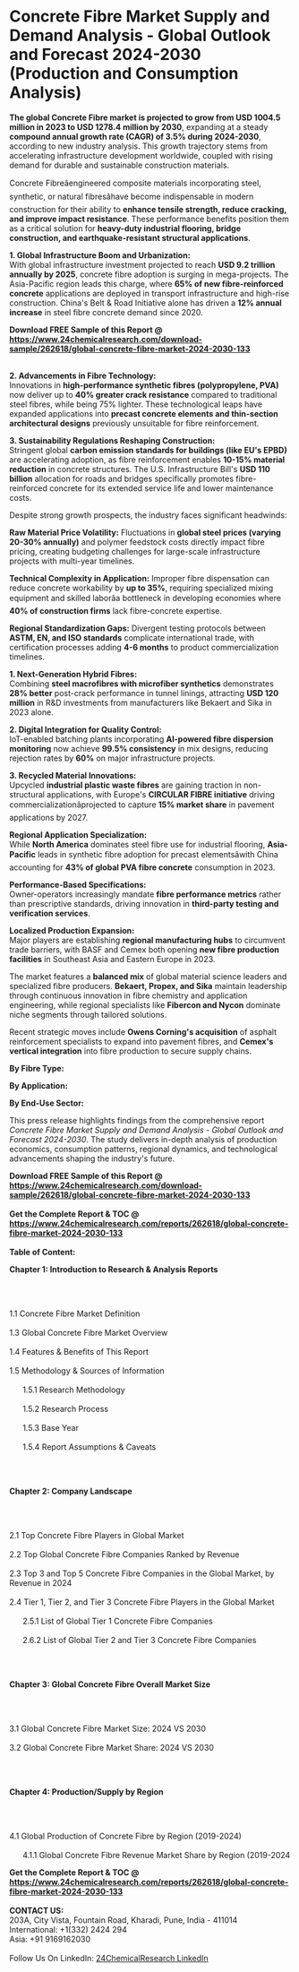 <h1>Concrete Fibre Market Supply and Demand Analysis - Global Outlook and Forecast 2024-2030 (Production and Consumption Analysis)</h1><p><strong>The global Concrete Fibre market is projected to grow from USD 1004.5 million in 2023 to USD 1278.4 million by 2030</strong>, expanding at a steady <strong>compound annual growth rate (CAGR) of 3.5% during 2024-2030</strong>, according to new industry analysis. This growth trajectory stems from accelerating infrastructure development worldwide, coupled with rising demand for durable and sustainable construction materials.</p><p>Concrete Fibreâengineered composite materials incorporating steel, synthetic, or natural fibresâhave become indispensable in modern construction for their ability to <strong>enhance tensile strength, reduce cracking, and improve impact resistance</strong>. These performance benefits position them as a critical solution for <strong>heavy-duty industrial flooring, bridge construction, and earthquake-resistant structural applications</strong>.</p><p><strong>1. Global Infrastructure Boom and Urbanization:</strong><br>
With global infrastructure investment projected to reach <strong>USD 9.2 trillion annually by 2025</strong>, concrete fibre adoption is surging in mega-projects. The Asia-Pacific region leads this charge, where <strong>65% of new fibre-reinforced concrete</strong> applications are deployed in transport infrastructure and high-rise construction. China's Belt &amp; Road Initiative alone has driven a <strong>12% annual increase</strong> in steel fibre concrete demand since 2020.</p><div><b>Download FREE Sample of this Report @ 
            <a href="https://www.24chemicalresearch.com/download-sample/262618/global-concrete-fibre-market-2024-2030-133">
            https://www.24chemicalresearch.com/download-sample/262618/global-concrete-fibre-market-2024-2030-133</a></b></div><br><p><strong>2. Advancements in Fibre Technology:</strong><br>
Innovations in <strong>high-performance synthetic fibres (polypropylene, PVA)</strong> now deliver up to <strong>40% greater crack resistance</strong> compared to traditional steel fibres, while being 75% lighter. These technological leaps have expanded applications into <strong>precast concrete elements and thin-section architectural designs</strong> previously unsuitable for fibre reinforcement.</p><p><strong>3. Sustainability Regulations Reshaping Construction:</strong><br>
Stringent global <strong>carbon emission standards for buildings (like EU's EPBD)</strong> are accelerating adoption, as fibre reinforcement enables <strong>10-15% material reduction</strong> in concrete structures. The U.S. Infrastructure Bill's <strong>USD 110 billion</strong> allocation for roads and bridges specifically promotes fibre-reinforced concrete for its extended service life and lower maintenance costs.</p><p>Despite strong growth prospects, the industry faces significant headwinds:</p><p><strong>Raw Material Price Volatility:</strong> Fluctuations in <strong>global steel prices (varying 20-30% annually)</strong> and polymer feedstock costs directly impact fibre pricing, creating budgeting challenges for large-scale infrastructure projects with multi-year timelines.</p><p><strong>Technical Complexity in Application:</strong> Improper fibre dispensation can reduce concrete workability by <strong>up to 35%</strong>, requiring specialized mixing equipment and skilled laborâa bottleneck in developing economies where <strong>40% of construction firms</strong> lack fibre-concrete expertise.</p><p><strong>Regional Standardization Gaps:</strong> Divergent testing protocols between <strong>ASTM, EN, and ISO standards</strong> complicate international trade, with certification processes adding <strong>4-6 months</strong> to product commercialization timelines.</p><p><strong>1. Next-Generation Hybrid Fibres:</strong><br>
Combining <strong>steel macrofibres with microfiber synthetics</strong> demonstrates <strong>28% better</strong> post-crack performance in tunnel linings, attracting <strong>USD 120 million</strong> in R&amp;D investments from manufacturers like Bekaert and Sika in 2023 alone.</p><p><strong>2. Digital Integration for Quality Control:</strong><br>
IoT-enabled batching plants incorporating <strong>AI-powered fibre dispersion monitoring</strong> now achieve <strong>99.5% consistency</strong> in mix designs, reducing rejection rates by <strong>60%</strong> on major infrastructure projects.</p><p><strong>3. Recycled Material Innovations:</strong><br>
Upcycled <strong>industrial plastic waste fibres</strong> are gaining traction in non-structural applications, with Europe's <strong>CIRCULAR FIBRE initiative</strong> driving commercializationâprojected to capture <strong>15% market share</strong> in pavement applications by 2027.</p><p><strong>Regional Application Specialization:</strong><br>
	While <strong>North America</strong> dominates steel fibre use for industrial flooring, <strong>Asia-Pacific</strong> leads in synthetic fibre adoption for precast elementsâwith China accounting for <strong>43% of global PVA fibre concrete</strong> consumption in 2023.</p><p><strong>Performance-Based Specifications:</strong><br>
	Owner-operators increasingly mandate <strong>fibre performance metrics</strong> rather than prescriptive standards, driving innovation in <strong>third-party testing and verification services</strong>.</p><p><strong>Localized Production Expansion:</strong><br>
	Major players are establishing <strong>regional manufacturing hubs</strong> to circumvent trade barriers, with BASF and Cemex both opening <strong>new fibre production facilities</strong> in Southeast Asia and Eastern Europe in 2023.</p><p>The market features a <strong>balanced mix</strong> of global material science leaders and specialized fibre producers. <strong>Bekaert, Propex, and Sika</strong> maintain leadership through continuous innovation in fibre chemistry and application engineering, while regional specialists like <strong>Fibercon and Nycon</strong> dominate niche segments through tailored solutions.</p><p>Recent strategic moves include <strong>Owens Corning's acquisition</strong> of asphalt reinforcement specialists to expand into pavement fibres, and <strong>Cemex's vertical integration</strong> into fibre production to secure supply chains.</p><p><strong>By Fibre Type:</strong></p><p><strong>By Application:</strong></p><p><strong>By End-Use Sector:</strong></p><p>This press release highlights findings from the comprehensive report <em>Concrete Fibre Market Supply and Demand Analysis - Global Outlook and Forecast 2024-2030</em>. The study delivers in-depth analysis of production economics, consumption patterns, regional dynamics, and technological advancements shaping the industry's future.</p><div><b>Download FREE Sample of this Report @ 
            <a href="https://www.24chemicalresearch.com/download-sample/262618/global-concrete-fibre-market-2024-2030-133">
            https://www.24chemicalresearch.com/download-sample/262618/global-concrete-fibre-market-2024-2030-133</a></b></div><br><div><b>Get the Complete Report & TOC @ 
            <a href="https://www.24chemicalresearch.com/reports/262618/global-concrete-fibre-market-2024-2030-133">
            https://www.24chemicalresearch.com/reports/262618/global-concrete-fibre-market-2024-2030-133</a></b></div><br>
            <b>Table of Content:</b><p><p><strong>Chapter 1: Introduction to Research &amp; Analysis Reports</strong></p><br />
<br />
<p>1.1 Concrete Fibre Market Definition<br /><br />
1.3 Global Concrete Fibre Market Overview<br /><br />
1.4 Features &amp; Benefits of This Report<br /><br />
1.5 Methodology &amp; Sources of Information<br /><br />
&nbsp;&nbsp;&nbsp;&nbsp;&nbsp; 1.5.1 Research Methodology<br /><br />
&nbsp;&nbsp;&nbsp;&nbsp;&nbsp; 1.5.2 Research Process<br /><br />
&nbsp;&nbsp;&nbsp;&nbsp;&nbsp; 1.5.3 Base Year<br /><br />
&nbsp;&nbsp;&nbsp;&nbsp;&nbsp; 1.5.4 Report Assumptions &amp; Caveats</p><br />
<br />
<p><strong>Chapter 2: Company Landscape</strong></p><br />
<br />
<p>2.1 Top Concrete Fibre Players in Global Market<br /><br />
2.2 Top Global Concrete Fibre Companies Ranked by Revenue<br /><br />
2.3 Top 3 and Top 5 Concrete Fibre Companies in the Global Market, by Revenue in 2024<br /><br />
2.4 Tier 1, Tier 2, and Tier 3 Concrete Fibre Players in the Global Market<br /><br />
&nbsp;&nbsp;&nbsp;&nbsp;&nbsp; 2.5.1 List of Global Tier 1 Concrete Fibre Companies<br /><br />
&nbsp;&nbsp;&nbsp;&nbsp;&nbsp; 2.6.2 List of Global Tier 2 and Tier 3 Concrete Fibre Companies</p><br />
<br />
<p><strong>Chapter 3: Global Concrete Fibre Overall Market Size</strong></p><br />
<br />
<p>3.1 Global Concrete Fibre Market Size: 2024 VS 2030<br /><br />
3.2 Global Concrete Fibre Market Share: 2024 VS 2030</p><br />
<br />
<p><strong>Chapter 4: Production/Supply by Region</strong></p><br />
<br />
<p>4.1 Global Production of Concrete Fibre by Region (2019-2024)<br /><br />
&nbsp;&nbsp;&nbsp;&nbsp;&nbsp; 4.1.1 Global Concrete Fibre Revenue Market Share by Region (2019-2024</p><div><b>Get the Complete Report & TOC @ 
            <a href="https://www.24chemicalresearch.com/reports/262618/global-concrete-fibre-market-2024-2030-133">
            https://www.24chemicalresearch.com/reports/262618/global-concrete-fibre-market-2024-2030-133</a></b></div><br><b>CONTACT US:</b><br>
            203A, City Vista, Fountain Road, Kharadi, Pune, India - 411014<br>
            International: +1(332) 2424 294<br>
            Asia: +91 9169162030 <br><br>
            Follow Us On LinkedIn: <a href="https://www.linkedin.com/company/24chemicalresearch/">24ChemicalResearch LinkedIn</a>